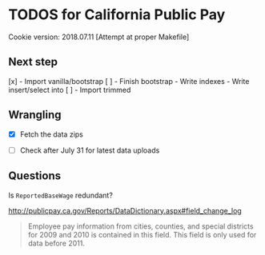 # TODOS for California Public Pay

Cookie version: 2018.07.11 [Attempt at proper Makefile]

## Next step

[x] - Import vanilla/bootstrap
[ ] - Finish bootstrap
    - Write indexes
    - Write insert/select into
[ ] - Import trimmed

## Wrangling

- [x] Fetch the data zips
- [ ] Check after July 31 for latest data uploads


## Questions

Is `ReportedBaseWage` redundant?

http://publicpay.ca.gov/Reports/DataDictionary.aspx#field_change_log

> Employee pay information from cities, counties, and special districts for 2009 and 2010 is contained in this field. This field is only used for data before 2011.

